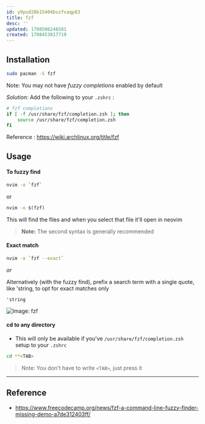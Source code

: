 ```yaml
---
id: y9pod28b15404bvzfvaqp83
title: fzf
desc: ''
updated: 1708506246581
created: 1708453817719
---
```


## Installation

```bash
sudo pacman -S fzf
```

Note: You may not have *fuzzy completions* enabled by default

*Solution:* Add the following to your `.zshrc` :

```zsh
# fzf completions
if [ -f /usr/share/fzf/completion.zsh ]; then
    source /usr/share/fzf/completion.zsh
fi
```

Reference : https://wiki.archlinux.org/title/fzf

## Usage

#### To fuzzy find
```bash
nvim -o `fzf`
```

or

```bash
nvim -o $(fzf)
```

This will find the files and when you select that file it'll open in neovim

> **Note:** The second syntax is generally recommended

#### Exact match

```bash
nvim -o `fzf --exact`
```

*or*

Alternatively (with the fuzzy find), prefix a search term with a single quote, like 'string, to opt for exact matches only

```
'string
```

![Image: fzf](/assets/images/2024-02-21-00-09-51.png)

#### cd to any directory
- This will only be available if you've `/usr/share/fzf/completion.zsh` setup to your `.zshrc`

```bash
cd **<TAB>
```

> Note: You don't have to write `<TAB>`, just press it

---

## Reference

- https://www.freecodecamp.org/news/fzf-a-command-line-fuzzy-finder-missing-demo-a7de312403ff/